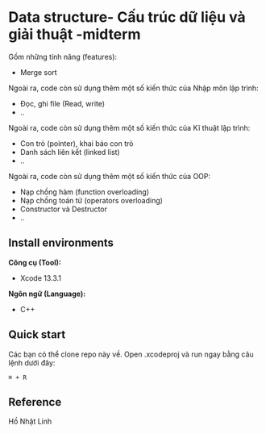 # Data structure- Cấu trúc dữ liệu và giải thuật -midterm

Gồm những tính năng (features): <br>
* Merge sort

Ngoài ra, code còn sử dụng thêm một số kiến thức của Nhập môn lập trình: <br>
* Đọc, ghi file (Read, write)
* ..

Ngoài ra, code còn sử dụng thêm một số kiến thức của Kĩ thuật lập trình: <br>
* Con trỏ (pointer), khai báo con trỏ
* Danh sách liên kết (linked list)
* ..

Ngoài ra, code còn sử dụng thêm một số kiến thức của OOP: <br>
* Nạp chồng hàm (function overloading)
* Nạp chồng toán tử (operators overloading)
* Constructor và Destructor
* ..

## Install environments
**Công cụ (Tool):**<br>
* Xcode 13.3.1<br>

**Ngôn ngữ (Language):**<br>
* C++

## Quick start
Các bạn có thể clone repo này về. Open .xcodeproj và run ngay bằng câu lệnh dưới đây:
```
⌘ + R
```

## Reference<br>
Hồ Nhật Linh
